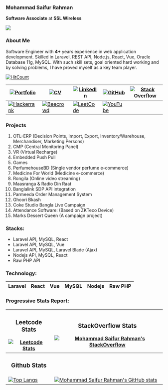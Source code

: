 ###  Mohammad Saifur Rahman
**Software Associate** at **SSL Wireless** 

[![](https://komarev.com/ghpvc/?username=saifurrahman1193&color=blue&label=Views)](https://github.com/saifurrahman1193)

### About Me
Software Engineer with **4+** years experience in web application development. Skilled in Laravel, REST API, Node.js, React, Vue, Oracle Database 11g, MySQL. With such skill sets, goal oriented hard working and by solving problems, I have proved myself as a key team player.

[![HitCount](https://hits.dwyl.com/{username}/{project-name}.svg)](https://hits.dwyl.com/{username}/{project-name})

|[![Portfolio](https://img.shields.io/badge/Portfolio-%23009639.svg?style=for-the-badge&logo=Hyperledger&logoColor=white)](https://saifurrahman.my.canva.site) | [![CV](https://img.shields.io/badge/CV-%23009639.svg?style=for-the-badge&logo=DocuSign&logoColor=white)](https://docs.google.com/document/d/1txBCiMjPqH7GR8FDMQMAw09vemsB-nJb/edit?usp=sharing&ouid=113622980255867007734&rtpof=true&sd=true) | [![LinkedIn](https://img.shields.io/badge/linkedin-%230077B5.svg?style=for-the-badge&logo=linkedin&logoColor=white)](https://www.linkedin.com/in/saifurrahman1193/) | [![GitHub](https://img.shields.io/badge/github-%23121011.svg?style=for-the-badge&logo=github&logoColor=white)](https://github.com/saifurrahman1193/saifurrahman1193) | [![Stack Overflow](https://img.shields.io/badge/-Stackoverflow-FE7A16?style=for-the-badge&logo=stack-overflow&logoColor=white)](https://stackoverflow.com/users/14350717/md-saifur-rahman) | 
|-|-|-|-|-|
| [![Hackerrank](https://img.shields.io/badge/-Hackerrank-2EC866?style=for-the-badge&logo=HackerRank&logoColor=white)](https://www.hackerrank.com/saifur_rahman111) | [![Beecrowd](https://img.shields.io/badge/Beecrowd-%23009639.svg?style=for-the-badge&logo=Bugcrowd&logoColor=white)](https://www.beecrowd.com.br/judge/en/profile/18847) | [![LeetCode](https://img.shields.io/badge/LeetCode-000000?style=for-the-badge&logo=LeetCode&logoColor=#d16c06)](https://leetcode.com/saifurrahman1193) | [![YouTube](https://img.shields.io/badge/YouTube-%23FF0000.svg?style=for-the-badge&logo=YouTube&logoColor=white)](https://www.youtube.com/playlist?list=PLwJWgDKTF5-xdQttKl7cRx8Yhukv7Ilmg)| |





### Projects 
1. OTL-ERP (Decision Points, Import, Export, Inventory/Warehouse, Merchandiser, Marketing Persons)
2. CMP (Central Monitoring Panel)
3. VR (Virtual Recharge)
4. Embedded Push Pull
5. Games
6. PerfumehouseBD (Single vendor perfume e-commerce)
7. Medicine For World (Medicine e-commerce)
8. Rongila (Online video streaming)
9. Maasranga & Radio Din Raat 
10. Banglalink SDP API integration
11. Parmeeda Order Management System
12. Ghoori Bkash
13. Coke Studio Bangla Live Campaign
14. Attendance Software: (Based on ZKTeco Device)
15. Marks Dessert Queen (A campaign project)




### Stacks:
- Laravel API, MySQL, React
- Laravel API, MySQL, Vue        
- Laravel API, MySQL, Laravel Blade (Ajax)
- Nodejs API, MySQL, React
- Raw PHP API


### Technology:


|Laravel|React|Vue|MySQL|Nodejs|Raw PHP |
|-|-|-|-|-|-|
 
 
### Progressive Stats Report:

| <h3><center><b>Leetcode Stats</b></center></h3> [![Leetcode Stats](https://leetcard.jacoblin.cool/saifurrahman1193?ext=activity&theme=nord)](https://leetcode.com/saifurrahman1193)| <h3><center><b>StackOverflow Stats</b></center></h3> [![Mohammad Saifur Rahman's StackOverflow](https://github-readme-stackoverflow.vercel.app/?userID=14350717&theme=dark)](https://stackoverflow.com/users/14350717/md-saifur-rahman) |
| ----------------- | ------------------ |
|  <h3><center><b>Github Stats</b></center></h3>  |
|  [![Top Langs](https://github-readme-stats.vercel.app/api?username=saifurrahman1193&theme=algolia&show_icons=true)](https://github.com/saifurrahman1193) | [![Mohammad Saifur Rahman's GitHub stats](https://github-readme-stats.vercel.app/api/top-langs?username=saifurrahman1193&hide=html,scss,stylus,blade,jupyter%20notebook,python,css,shell,batchfile,dockerfile,typescript&theme=algolia&show_icons=true)](https://github.com/saifurrahman1193) |
